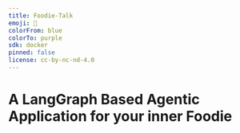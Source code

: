 ```yaml
---
title: Foodie-Talk
emoji: 🍔
colorFrom: blue
colorTo: purple
sdk: docker
pinned: false
license: cc-by-nc-nd-4.0
---
```


# A LangGraph Based Agentic Application for your inner Foodie

